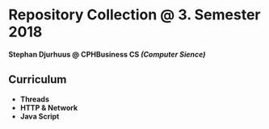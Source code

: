# Repository Collection @ 3. Semester 2018
**Stephan Djurhuus @ CPHBusiness CS _(Computer Sience)_**


## Curriculum

- **Threads**
- **HTTP & Network**
- **Java Script** 
